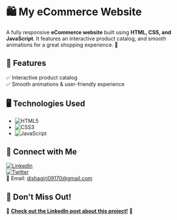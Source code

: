 # 🛍️ My eCommerce Website

A fully responsive **eCommerce website** built using **HTML, CSS, and JavaScript**. It features an interactive product catalog, and smooth animations for a great shopping experience. 🚀

## 🚀 Features

✅ Interactive product catalog  
✅ Smooth animations & user-friendly experience  

## 🖥️ Technologies Used
- ![HTML5](https://img.shields.io/badge/-HTML5-orange?logo=html5&logoColor=white)
- ![CSS3](https://img.shields.io/badge/-CSS3-blue?logo=css3&logoColor=white)
- ![JavaScript](https://img.shields.io/badge/-JavaScript-yellow?logo=javascript&logoColor=black)

## 🔗 Connect with Me
[![LinkedIn](https://img.shields.io/badge/-LinkedIn-blue?logo=linkedin&logoColor=white)](https://www.linkedin.com/in/disha-giri-414a72314/)  
[![Twitter](https://img.shields.io/badge/-Twitter-blue?logo=twitter&logoColor=white)](https://x.com/Dev_DishaGiri)  
📧 Email: dishagiri09170@gmail.com

## 📢 Don't Miss Out!
🔗 **[Check out the LinkedIn post about this project!](your-linkedin-post-url)** 🎉
